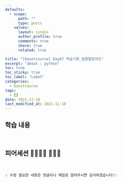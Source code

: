 ```yaml
---
defaults:
  - scope:
      path: ""
      type: posts
    values:
      layout: single
      author_profile: true
      comments: true
      share: true
      related: true

title: "[boostcourse] Day67 학습기록_팀명뭘로하조"
excerpt: "about : python"
toc: true
toc_sticky: true
toc_label: "Label"
categories:
  - boostcourse
tags:
  - []
date: 2021-11-10
last_modified_at: 2021-11-10
---
```


## 학습 내용


<br>

## 피어세션 👨‍👨‍👦‍👦 👨‍👨‍👦


<br>


```
💡 수정 필요한 내용은 댓글이나 메일로 알려주시면 감사하겠습니다!💡 
```
